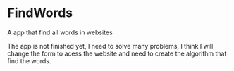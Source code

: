 # FindWords
A app that find all words in websites


The app is not finished yet, I need to solve many problems, I think I will change the form to acess the website and need to create the algorithm that find the words.

